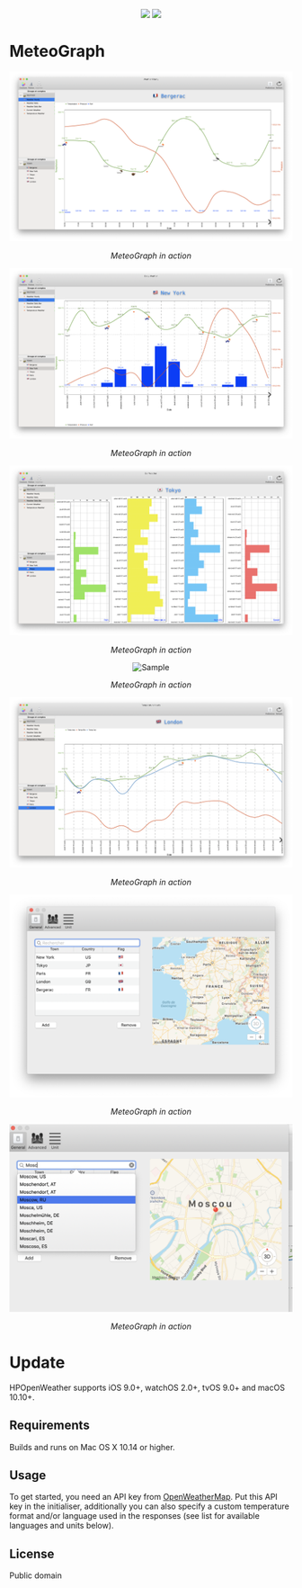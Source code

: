 <p align="center">
<img src="https://img.shields.io/badge/Swift-5.0-orange.svg" />
<img src="https://img.shields.io/badge/platforms-mac-brightgreen.svg?style=flat" />
</p>




MeteoGraph
========

<p align="center">
<img src="Doc/Capture1.png" alt="Sample">
<p align="center">
<em>MeteoGraph in action</em>
</p>
</p>


<p align="center">
<img src="Doc/Capture2.png" alt="Sample">
<p align="center">
<em>MeteoGraph in action</em>
</p>
</p>

<p align="center">
<img src="Doc/Capture3.png" alt="Sample">
<p align="center">
<em>MeteoGraph in action</em>
</p>
</p>

<p align="center">
<img src="Doc/Capture4.png" alt="Sample">
<p align="center">
<em>MeteoGraph in action</em>
</p>
</p>

<p align="center">
<img src="Doc/Capture5.png" alt="Sample">
<p align="center">
<em>MeteoGraph in action</em>
</p>
</p>


<p align="center">
<img src="Doc/Capture6.png" alt="Sample">
<p align="center">
<em>MeteoGraph in action</em>
</p>
</p>


<p align="center">
<img src="Doc/Capture7.png" alt="Sample">
<p align="center">
<em>MeteoGraph in action</em>
</p>
</p>

# Update

HPOpenWeather supports iOS 9.0+, watchOS 2.0+, tvOS 9.0+ and macOS 10.10+. 




Requirements
------------
Builds and runs on Mac OS X 10.14 or higher. 







Usage
-----
To get started, you need an API key from [OpenWeatherMap](https://openweathermap.org). Put this API key in the initialiser, additionally you can also specify a custom temperature format and/or language used in the responses (see list for available languages and units below).



License
-------
Public domain




